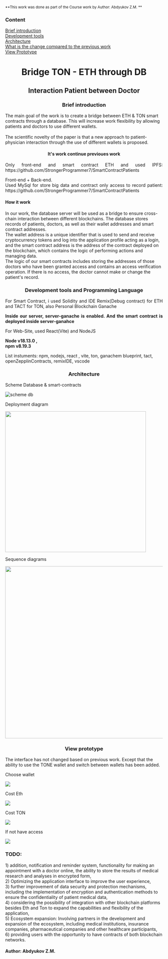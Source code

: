 <sub>**This work was done as part of the Course work by Author: Abdyukov Z.M. **</sub> 
<h3>Content</h3>

[Brief introduction]()<br>
[Development tools]()<br>
[Architecture]()<br>
[What is the change compared to the previous work]()<br>
[View Prototype]()


<div align="center">
<h1>Bridge TON - ETH through DB</h1>
<h2>Interaction Patient between Doctor </h2>
</div>
<div>
<h3 align="center"> Brief introduction </h3>
 <p>The main goal of the work is to create a bridge between ETH & TON smart contracts through a database. This will increase work flexibility by allowing patients and doctors to use different wallets.<br><br>
The scientific novelty of the paper is that a new approach to patient-physician interaction through the use of different wallets is proposed.</p>
    <h4 align="center">It's work continue previoues work</h4>
    <p align="justify">Only front-end and smart contract ETH and used IPFS: https://github.com/StrongerProgrammer7/SmartContractPatients</p>
    <p align="justify">Front-end + Back-end. <br/> Used MySql for store big data and contract only access to record patient: https://github.com/StrongerProgrammer7/SmartContractPatients</p>
 <h4> How it work </h4>
 <p>
  In our work, the database server will be used as a bridge to ensure cross-chain interaction between different blockchains. The database stores records of patients, doctors, as well as their wallet addresses and smart contract addresses. <br/>
  The wallet address is a unique identifier that is used to send and receive cryptocurrency tokens and log into the application profile acting as a login, and the smart contract address is the address of the contract deployed on the blockchain, which contains the logic of performing actions and managing data.<br/>
  The logic of our smart contracts includes storing the addresses of those doctors who have been granted access and contains an access verification operation. If there is no access, the doctor cannot make or change the patient's record.
 </p>
</div> 
<div> 
<h3 align="center">Development tools and Programming Language</h3>
<p align="justify"> For Smart Contract, i used Solidity and IDE Remix(Debug contract) for ETH and TACT for TON, also Personal Blockchain Ganache</p>
<p align="justify"><strong>Inside our server, server-ganache is enabled. And the smart contract is deployed inside server-ganahce</strong></p>
<p align="justify"> For Web-Site, used React(Vite) and NodeJS</p>
<p><b>Node v18.13.0 ,<br>npm v8.19.3</b></p>
 <p>List instuments: npm, nodejs, react , vite, ton, ganachem blueprint, tact, openZepplinContracts, remixIDE, vscode</p>
</div>
<div>
<h3 align="center">Architecture</h3>
 <p> Scheme Database & smart-contracts</p>
 <img src="https://github.com/StrongerProgrammer7/bridge_ton_eth_through_db/assets/71569051/584b4a17-155e-4e3b-8d46-caf06db728fd" alt="scheme db"/>
<p>Deployment diagram</p>
<img width="450px" src="https://github.com/StrongerProgrammer7/bridge_ton_eth_through_db/assets/71569051/bb18dfb7-22e2-48f2-8e26-51e449947e0e" alt="" />
<p>Sequence diagrams</p>
<img width="550px" src="https://github.com/StrongerProgrammer7/bridge_ton_eth_through_db/assets/71569051/259058be-7f3b-494a-a310-ffbd8ccdf315" />
</div>
<div>
 <h3 align="center"> View prototype </h3>
 <p>The interface has not changed based on previous work. Except that the ability to use the TONE wallet and switch between wallets has been added.</p>
 <p> Choose wallet</p>
 <img src="https://github.com/StrongerProgrammer7/bridge_ton_eth_through_db/assets/71569051/3bdf48c6-f742-4948-9b73-ca5d861d0857" />
 <p> Cost Eth</p>
 <img src="https://github.com/StrongerProgrammer7/bridge_ton_eth_through_db/assets/71569051/cbbb386f-79f2-4a79-8867-c6a36e710550" />
 <p> Cost TON </p>
 <img src="https://github.com/StrongerProgrammer7/bridge_ton_eth_through_db/assets/71569051/541597b2-51e7-4016-a6f4-8943bdf85d88" />
 <p> If not have access</p>
 <img src="https://github.com/StrongerProgrammer7/bridge_ton_eth_through_db/assets/71569051/bb5037ca-e169-490b-b997-bdb207412fe0" />
</div>
<div>
 <h3> TODO: </h3>
1) addition, notification and reminder system, functionality for making an appointment with a doctor online, the ability to store the results of medical research and analyses in encrypted form,<br/>
2) Optimizing the application interface to improve the user experience,<br/>
3) further improvement of data security and protection mechanisms, including the implementation of encryption and authentication methods to ensure the confidentiality of patient medical data, <br/>
4) considering the possibility of integration with other blockchain platforms besides Eth and Ton to expand the capabilities and flexibility of the application, <br/>
5) Ecosystem expansion: Involving partners in the development and expansion of the ecosystem, including medical institutions, insurance companies, pharmaceutical companies and other healthcare participants,<br/>
6) providing users with the opportunity to have contracts of both blockchain networks. <br/>
</div>
<h4> Author: Abdyukov Z.M. </h4>

